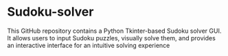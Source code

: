 # Sudoku-solver
This GitHub repository contains a Python Tkinter-based Sudoku solver GUI. It allows users to input Sudoku puzzles, visually solve them, and provides an interactive interface for an intuitive solving experience

